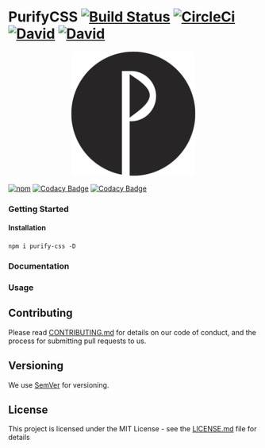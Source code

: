 # PurifyCSS  [![Build Status](https://travis-ci.org/Ffloriel/purifycss.svg?branch=v2)](https://travis-ci.org/Ffloriel/purifycss) [![CircleCi](https://circleci.com/gh/Ffloriel/purifycss/tree/v2.svg?style=shield)]() [![David](https://img.shields.io/david/Ffloriel/purifycss.svg)]() [![David](https://img.shields.io/david/dev/Ffloriel/purifycss.svg)]()


<p align="center">
	<img src="./logo.png" style="max-height: 250px;" alt="Purify logo"/>
</p>

[![npm](https://img.shields.io/npm/dm/purify-css.svg)]()
[![Codacy Badge](https://api.codacy.com/project/badge/Grade/fb8ede8b6e124f0283f8a5c6450d9d68)](https://www.codacy.com/app/florielfedry/purifycss?utm_source=github.com&amp;utm_medium=referral&amp;utm_content=Ffloriel/purifycss&amp;utm_campaign=Badge_Grade)
[![Codacy Badge](https://api.codacy.com/project/badge/Coverage/fb8ede8b6e124f0283f8a5c6450d9d68)](https://www.codacy.com/app/florielfedry/purifycss?utm_source=github.com&utm_medium=referral&utm_content=Ffloriel/purifycss&utm_campaign=Badge_Coverage)


### Getting Started

#### Installation

`npm i purify-css -D`

### Documentation

### Usage

## Contributing

Please read [CONTRIBUTING.md](./.github/CONTRIBUTING.md) for details on our code of conduct, and the process for submitting pull requests to us.

## Versioning

We use [SemVer](http://semver.org/) for versioning. 

## License

This project is licensed under the MIT License - see the [LICENSE.md](LICENSE.md) file for details
